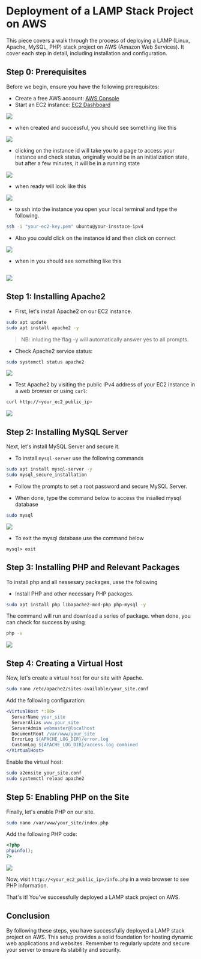 
# Deployment of a LAMP Stack Project on AWS

This piece covers a walk through the process of deploying a LAMP (Linux, Apache, MySQL, PHP) stack project on AWS (Amazon Web Services). It cover each step in detail, including installation and configuration.

## Step 0: Prerequisites

Before we begin, ensure you have the following prerequisites:
- Create a free AWS account: [AWS Console](https://aws.amazon.com/)
- Start an EC2 instance: [EC2 Dashboard](https://console.aws.amazon.com/ec2/)

![](./assets/1.%20create%20instance.png)
- when created and successful, you should see something like this

![](./assets/2.%20get%20ssucces.png)

- clicking on the instance id will take you to a page to access your instance and check status, originally would be in an initialization state, but after a few minutes, it will be in a running state

![](./assets/4.%20initialization.png)
- when ready will look like this

![](./assets/5.%20ready.png)

- to ssh into the instance you open your local terminal and type the following.

```sh
ssh -i "your-ec2-key.pem" ubuntu@your-insstace-ipv4
```

- Also you could click on the instance id and then click on connect

![](./assets/3.%20connect%20using%20ssh.png)

- when in you should see something like this

![](./assets/ssh%20success.png)
---
## Step 1: Installing Apache2

- First, let's install Apache2 on our EC2 instance.
```bash
sudo apt update
sudo apt install apache2 -y
```

> NB: inluding the flag -y will automatically answer yes to all prompts.

- Check Apache2 service status:
```bash
sudo systemctl status apache2
```
![](./assets/6.%20install%20apache2.png)

- Test Apache2 by visiting the public IPv4 address of your EC2 instance in a web browser or using `curl`:
```bash
curl http://<your_ec2_public_ip>
```

![](./assets/success%20on%20the%20web.png)

## Step 2: Installing MySQL Server

Next, let's install MySQL Server and secure it.
- To install `mysql-server` use the following commands
```bash
sudo apt install mysql-server -y
sudo mysql_secure_installation
```

- Follow the prompts to set a root password and secure MySQL Server.

- When done, type the command below to access the insalled mysql database
```sh
sudo mysql
```

![](./assets/mysql-success.png)

- To exit the mysql database use the command below
```mysql
mysql> exit
```
## Step 3: Installing PHP and Relevant Packages
To install php and all nessesary packages, usse the following
- Install PHP and other necessary PHP packages.
```bash
sudo apt install php libapache2-mod-php php-mysql -y
```
The command will run and download a series of package. when done, you can check for success by using
```sh
php -v
```

![](./assets/php-v.png)
## Step 4: Creating a Virtual Host

Now, let's create a virtual host for our site with Apache.
```bash
sudo nano /etc/apache2/sites-available/your_site.conf
```

Add the following configuration:
```apache
<VirtualHost *:80>
  ServerName your_site
  ServerAlias www.your_site
  ServerAdmin webmaster@localhost
  DocumentRoot /var/www/your_site
  ErrorLog ${APACHE_LOG_DIR}/error.log
  CustomLog ${APACHE_LOG_DIR}/access.log combined
</VirtualHost>
```

Enable the virtual host:
```bash
sudo a2ensite your_site.conf
sudo systemctl reload apache2
```

## Step 5: Enabling PHP on the Site

Finally, let's enable PHP on our site.
```bash
sudo nano /var/www/your_site/index.php
```

Add the following PHP code:
```php
<?php
phpinfo();
?>
```

![](./assets/php%20success.png)

Now, visit `http://<your_ec2_public_ip>/info.php` in a web browser to see PHP information.

That's it! You've successfully deployed a LAMP stack project on AWS.

## Conclusion
By following these steps, you have successfully deployed a LAMP stack project on AWS. This setup provides a solid foundation for hosting dynamic web applications and websites. Remember to regularly update and secure your server to ensure its stability and security.

